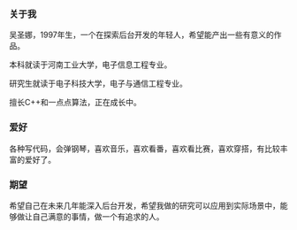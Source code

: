 ### 关于我

吴圣娜，1997年生，一个在探索后台开发的年轻人，希望能产出一些有意义的作品。

本科就读于河南工业大学，电子信息工程专业。

研究生就读于电子科技大学，电子与通信工程专业。

擅长C++和一点点算法，正在成长中。

### 爱好

各种写代码，会弹钢琴，喜欢音乐，喜欢看番，喜欢看比赛，喜欢穿搭，有比较丰富的爱好了。

### 期望

希望自己在未来几年能深入后台开发，希望我做的研究可以应用到实际场景中，能够做让自己满意的事情，做一个有追求的人。